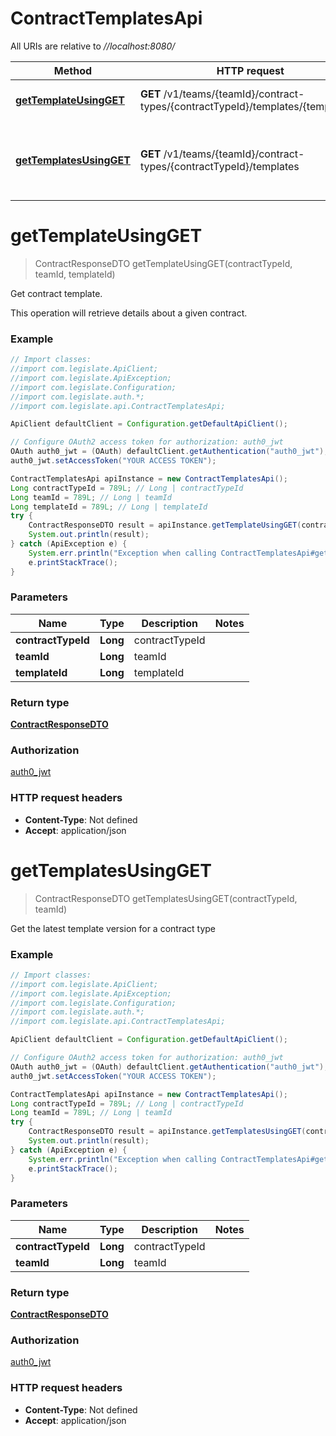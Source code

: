 # ContractTemplatesApi

All URIs are relative to *//localhost:8080/*

Method | HTTP request | Description
------------- | ------------- | -------------
[**getTemplateUsingGET**](ContractTemplatesApi.md#getTemplateUsingGET) | **GET** /v1/teams/{teamId}/contract-types/{contractTypeId}/templates/{templateId} | Get contract template.
[**getTemplatesUsingGET**](ContractTemplatesApi.md#getTemplatesUsingGET) | **GET** /v1/teams/{teamId}/contract-types/{contractTypeId}/templates | Get the latest template version for a contract type

<a name="getTemplateUsingGET"></a>
# **getTemplateUsingGET**
> ContractResponseDTO getTemplateUsingGET(contractTypeId, teamId, templateId)

Get contract template.

This operation will retrieve details about a given contract.

### Example
```java
// Import classes:
//import com.legislate.ApiClient;
//import com.legislate.ApiException;
//import com.legislate.Configuration;
//import com.legislate.auth.*;
//import com.legislate.api.ContractTemplatesApi;

ApiClient defaultClient = Configuration.getDefaultApiClient();

// Configure OAuth2 access token for authorization: auth0_jwt
OAuth auth0_jwt = (OAuth) defaultClient.getAuthentication("auth0_jwt");
auth0_jwt.setAccessToken("YOUR ACCESS TOKEN");

ContractTemplatesApi apiInstance = new ContractTemplatesApi();
Long contractTypeId = 789L; // Long | contractTypeId
Long teamId = 789L; // Long | teamId
Long templateId = 789L; // Long | templateId
try {
    ContractResponseDTO result = apiInstance.getTemplateUsingGET(contractTypeId, teamId, templateId);
    System.out.println(result);
} catch (ApiException e) {
    System.err.println("Exception when calling ContractTemplatesApi#getTemplateUsingGET");
    e.printStackTrace();
}
```

### Parameters

Name | Type | Description  | Notes
------------- | ------------- | ------------- | -------------
 **contractTypeId** | **Long**| contractTypeId |
 **teamId** | **Long**| teamId |
 **templateId** | **Long**| templateId |

### Return type

[**ContractResponseDTO**](ContractResponseDTO.md)

### Authorization

[auth0_jwt](../README.md#auth0_jwt)

### HTTP request headers

 - **Content-Type**: Not defined
 - **Accept**: application/json

<a name="getTemplatesUsingGET"></a>
# **getTemplatesUsingGET**
> ContractResponseDTO getTemplatesUsingGET(contractTypeId, teamId)

Get the latest template version for a contract type

### Example
```java
// Import classes:
//import com.legislate.ApiClient;
//import com.legislate.ApiException;
//import com.legislate.Configuration;
//import com.legislate.auth.*;
//import com.legislate.api.ContractTemplatesApi;

ApiClient defaultClient = Configuration.getDefaultApiClient();

// Configure OAuth2 access token for authorization: auth0_jwt
OAuth auth0_jwt = (OAuth) defaultClient.getAuthentication("auth0_jwt");
auth0_jwt.setAccessToken("YOUR ACCESS TOKEN");

ContractTemplatesApi apiInstance = new ContractTemplatesApi();
Long contractTypeId = 789L; // Long | contractTypeId
Long teamId = 789L; // Long | teamId
try {
    ContractResponseDTO result = apiInstance.getTemplatesUsingGET(contractTypeId, teamId);
    System.out.println(result);
} catch (ApiException e) {
    System.err.println("Exception when calling ContractTemplatesApi#getTemplatesUsingGET");
    e.printStackTrace();
}
```

### Parameters

Name | Type | Description  | Notes
------------- | ------------- | ------------- | -------------
 **contractTypeId** | **Long**| contractTypeId |
 **teamId** | **Long**| teamId |

### Return type

[**ContractResponseDTO**](ContractResponseDTO.md)

### Authorization

[auth0_jwt](../README.md#auth0_jwt)

### HTTP request headers

 - **Content-Type**: Not defined
 - **Accept**: application/json

